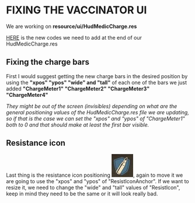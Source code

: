 # FIXING THE VACCINATOR UI

We are working on **resource/ui/HudMedicCharge.res**

[HERE](https://raw.githubusercontent.com/Hypnootize/Hud-Update-Guide/master/Files/[HudMedicCharge]%20Vaccinator.txt) is the new codes we need to add at the end of our HudMedicCharge.res

## Fixing the charge bars

First I would suggest getting the new charge bars in the desired position by using the **"xpos" "ypos" "wide" and "tall"** of each one of the bars we just added **"ChargeMeter1" "ChargeMeter2" "ChargeMeter3" "ChargeMeter4"**

*They might be out of the screen (invisibles) depending on what are the general positioning values of the HudMedicCharge.res file we are updating, so if that is the case we can set the "xpos" and "ypos" of "ChargeMeter1" both to 0 and that should make at least the first bar visible.*

## Resistance icon

Last thing is the resistance icon positioning ![Screenshot](https://raw.githubusercontent.com/Hypnootize/Huds-Update-Guide/master/Images/Resistance.png), again to move it we are going to use the "xpos" and "ypos" of "ResistIconAnchor".
If we want to resize it, we need to change the "wide" and "tall" values of "ResistIcon", keep in mind they need to be the same or it will look really bad.